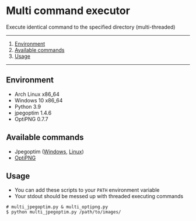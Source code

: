 # Multi command executor

Execute identical command to the specified directory (multi-threaded)

---

1. [Environment](#environment)
1. [Available commands](#available-commands)
1. [Usage](#usage)

---

## Environment

- Arch Linux x86_64
- Windows 10 x86_64
- Python 3.9
- jpegoptim 1.4.6
- OptiPNG 0.7.7

## Available commands

- Jpegoptim ([Windows](https://sourceforge.net/projects/jpegoptim/files/), [Linux](https://www.kokkonen.net/tjko/projects.html))
- [OptiPNG](http://optipng.sourceforge.net/)

## Usage

- You can add these scripts to your `PATH` environment variable
- Your stdout should be messed up with threaded executing commands

```
# multi_jpegoptim.py & multi_optipng.py
$ python multi_jpegoptim.py /path/to/images/
```
